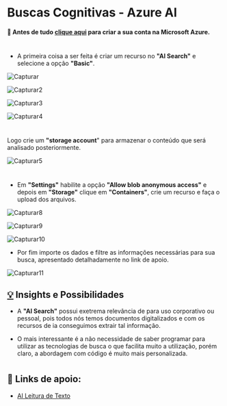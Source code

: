 # **Buscas Cognitivas - Azure AI**

#### 📌 Antes de tudo [clique aqui](https://azure.microsoft.com/pt-br/free/search/?ef_id=_k_CjwKCAjw_e2wBhAEEiwAyFFFo3RE7HE2-y1etoQbR5ZCAMuisChiKRd4zrBUFLYWzX6sBgB0OCxusRoChoMQAvD_BwE_k_&OCID=AIDcmmzmnb0182_SEM__k_CjwKCAjw_e2wBhAEEiwAyFFFo3RE7HE2-y1etoQbR5ZCAMuisChiKRd4zrBUFLYWzX6sBgB0OCxusRoChoMQAvD_BwE_k_&gad_source=1&gclid=CjwKCAjw_e2wBhAEEiwAyFFFo3RE7HE2-y1etoQbR5ZCAMuisChiKRd4zrBUFLYWzX6sBgB0OCxusRoChoMQAvD_BwE) para criar a sua conta na Microsoft Azure. 

#

- A primeira coisa a ser feita é criar um recurso no **"AI Search"** e selecione a opção  **"Basic"**.

![Capturar](https://github.com/cleberrivera/DIO_AI_Search_Azure_ML/assets/132470980/a452d457-01c2-4ad5-89e7-5d4f6369f40e)

![Capturar2](https://github.com/cleberrivera/DIO_AI_Search_Azure_ML/assets/132470980/bbc7f4da-4829-41c1-9596-30cc13427831)

![Capturar3](https://github.com/cleberrivera/DIO_AI_Search_Azure_ML/assets/132470980/aa9eb041-d47a-4c2c-a2ff-9b47cf050e12)

![Capturar4](https://github.com/cleberrivera/DIO_AI_Search_Azure_ML/assets/132470980/6e6457a2-1312-4854-af99-cabceb06596a)

#

Logo crie um **"storage account**" para armazenar o conteúdo que será analisado posteriormente.

![Capturar5](https://github.com/cleberrivera/DIO_AI_Search_Azure_ML/assets/132470980/dd6cebd8-58ad-4610-9796-155fb350c040)


#


- Em **"Settings"** habilite a opção **"Allow blob anonymous access"** e depois em **"Storage"** clique em **"Containers"**, crie um recurso e faça o upload dos arquivos.

![Capturar8](https://github.com/cleberrivera/DIO_AI_Search_Azure_ML/assets/132470980/66d70519-c92e-4e31-a671-4967ba74bfad)

![Capturar9](https://github.com/cleberrivera/DIO_AI_Search_Azure_ML/assets/132470980/bfa14d20-eea0-472e-8a1e-5038735efd80)

![Capturar10](https://github.com/cleberrivera/DIO_AI_Search_Azure_ML/assets/132470980/b5ab2dca-6ee4-464c-9830-4ba5132c8b6d)


- Por fim importe os dados e filtre as informações necessárias para sua busca, apresentado detalhadamente no link de apoio.

![Capturar11](https://github.com/cleberrivera/DIO_AI_Search_Azure_ML/assets/132470980/9c9245ee-31d4-455b-93ec-e9bac2a76baf)




## <a title="Objetos" href="https://pt.piliapp.com/emoji/list/#objects" class="active">💡</a> **Insights e Possibilidades**

- A **"AI Search"** possui exetrema relevância de para uso corporativo ou pessoal, pois todos nós temos documentos digitalizados e com os recursos de ia conseguimos extrair tal informação.

- O mais interessante é a não necessidade de saber programar para utilizar as tecnologias de busca o que facilita muito a utilização, porém claro, a abordagem com código é muito mais personalizada.

#

## 🔎 Links de apoio:
- [AI Leitura de Texto](https://microsoftlearning.github.io/mslearn-ai-fundamentals/Instructions/Labs/11-ai-search.html) 
